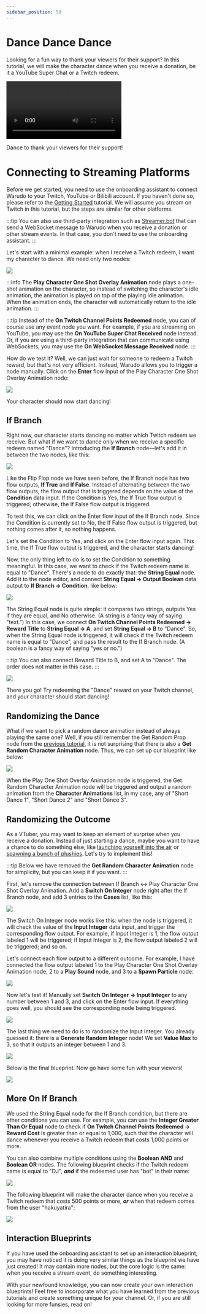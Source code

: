 ```yaml
---
sidebar_position: 50
---
```


# Dance Dance Dance

Looking for a fun way to thank your viewers for their support? In this tutorial, we will make the character dance when you receive a donation, be it a YouTube Super Chat or a Twitch redeem.

<div style={{width: '100%'}} className="video-box"><video controls loop src="/doc-img/dance.mp4" /></div>
<p class="img-desc">Dance to thank your viewers for their support!</p>

# Connecting to Streaming Platforms

Before we get started, you need to use the onboarding assistant to connect Warudo to your Twitch, YouTube or Bilibili account. If you haven't done so, please refer to the [Getting Started](../../tutorials/readme-1#interaction-setup) tutorial. We will assume you stream on Twitch in this tutorial, but the steps are similar for other platforms.

:::tip
You can also use third-party integration such as [Streamer.bot](Streamer.bot) that can send a WebSocket message to Warudo when you receive a donation or other stream events. In that case, you don't need to use the onboarding assistant.
:::

Let's start with a minimal example: when I receive a Twitch redeem, I want my character to dance. We need only two nodes:

![](/doc-img/en-blueprint-dance-1.png)

:::info
The **Play Character One Shot Overlay Animation** node plays a one-shot animation on the character, so instead of switching the character's idle animation, the animation is played on top of the playing idle animation. When the animation ends, the character will automatically return to the idle animation.
:::

:::tip
Instead of the **On Twitch Channel Points Redeemed** node, you can of course use any event node you want. For example, if you are streaming on YouTube, you may use the **On YouTube Super Chat Received** node instead. Or, if you are using a third-party integration that can communicate using WebSockets, you may use the **On WebSocket Message Received** node.
:::

How do we test it? Well, we can just wait for someone to redeem a Twitch reward, but that's not very efficient. Instead, Warudo allows you to trigger a node manually. Click on the **Enter** flow input of the Play Character One Shot Overlay Animation node:

![](/doc-img/en-blueprint-dance-2.png)

Your character should now start dancing!

## If Branch

Right now, our character starts dancing no matter which Twitch redeem we receive. But what if we want to dance only when we receive a specific redeem named "Dance"? Introducing the **If Branch** node—let's add it in between the two nodes, like this:

![](/doc-img/en-blueprint-dance-3.png)

Like the Flip Flop node we have seen before, the If Branch node has two flow outputs, **If True** and **If False**. Instead of alternating between the two flow outputs, the flow output that is triggered depends on the value of the **Condition** data input. If the Condition is Yes, the If True flow output is triggered; otherwise, the If False flow output is triggered.

To test this, we can click on the Enter flow input of the If Branch node. Since the Condition is currently set to No, the If False flow output is triggered, but nothing comes after it, so nothing happens.

Let's set the Condition to Yes, and click on the Enter flow input again. This time, the If True flow output is triggered, and the character starts dancing!

Now, the only thing left to do is to set the Condition to something meaningful. In this case, we want to check if the Twitch redeem name is equal to "Dance". There's a node to do exactly that: the **String Equal** node. Add it to the node editor, and connect **String Equal → Output Boolean** data output to **If Branch → Condition**, like below:

![](/doc-img/en-blueprint-dance-4.png)

The String Equal node is quite simple: it compares two strings, outputs Yes if they are equal, and No otherwise. (A string is a fancy way of saying "text.") In this case, we connect **On Twitch Channel Points Redeemed → Reward Title** to **String Equal → A**, and set **String Equal → B** to "Dance". So, when the String Equal node is triggered, it will check if the Twitch redeem name is equal to "Dance", and pass the result to the If Branch node. (A boolean is a fancy way of saying "yes or no.")

:::tip
You can also connect Reward Title to B, and set A to "Dance". The order does not matter in this case.
:::

![](/doc-img/en-blueprint-dance-5.png)

There you go! Try redeeming the "Dance" reward on your Twitch channel, and your character should start dancing!

## Randomizing the Dance

What if we want to pick a random dance animation instead of always playing the same one? Well, if you still remember the Get Random Prop node from the [previous tutorial](buried), it is not surprising that there is also a **Get Random Character Animation** node. Thus, we can set up our blueprint like below:

![](/doc-img/en-blueprint-dance-6.png)

When the Play One Shot Overlay Animation node is triggered, the Get Random Character Animation node will be triggered and output a random animation from the **Character Animations** list, in my case, any of "Short Dance 1", "Short Dance 2" and "Short Dance 3".

## Randomizing the Outcome

As a VTuber, you may want to keep an element of surprise when you receive a donation. Instead of just starting a dance, maybe you want to have a chance to do something else, like [launching yourself into the air](ragdoll) or [spawning a bunch of plushies](buried). Let's try to implement this!

:::tip
Below we have removed the **Get Random Character Animation** node for simplicity, but you can keep it if you want.
:::

First, let's remove the connection between If Branch ↔ Play Character One Shot Overlay Animation. Add a **Switch On Integer** node right after the If Branch node, and add 3 entries to the **Cases** list, like this:

![](/doc-img/en-blueprint-dance-7.png)

The Switch On Integer node works like this: when the node is triggered, it will check the value of the **Input Integer** data input, and trigger the corresponding flow output. For example, if Input Integer is 1, the flow output labeled 1 will be triggered; if Input Integer is 2, the flow output labeled 2 will be triggered; and so on.

Let's connect each flow output to a different outcome. For example, I have connected the flow output labeled 1 to the Play Character One Shot Overlay Animation node, 2 to a **Play Sound** node, and 3 to a **Spawn Particle** node:

![](/doc-img/en-blueprint-dance-8.png)

Now let's test it! Manually set **Switch On Integer → Input Integer** to any number between 1 and 3, and click on the Enter flow input. If everything goes well, you should see the corresponding node being triggered.

![](/doc-img/en-blueprint-dance-9.png)

The last thing we need to do is to randomize the Input Integer. You already guessed it: there is a **Generate Random Integer** node! We set **Value Max** to 3, so that it outputs an integer between 1 and 3.

![](/doc-img/en-blueprint-dance-10.png)

Below is the final blueprint. Now go have some fun with your viewers!

![](/doc-img/en-blueprint-dance-11.png)

## More On If Branch

We used the String Equal node for the If Branch condition, but there are other conditions you can use. For example, you can use the **Integer Greater Than Or Equal** node to check if **On Twitch Channel Points Redeemed → Reward Cost** is greater than or equal to 1,000, such that the character will dance whenever you receive a Twitch redeem that costs 1,000 points or more.

You can also combine multiple conditions using the **Boolean AND** and **Boolean OR** nodes. The following blueprint checks if the Twitch redeem name is equal to "DJ", **_and_** if the redeemed user has "bot" in their name:

![](/doc-img/en-blueprint-dance-12.png)

The following blueprint will make the character dance when you receive a Twitch redeem that costs 500 points or more, **_or_** when that redeem comes from the user "hakuyatira":

![](/doc-img/en-blueprint-dance-13.png)

## Interaction Blueprints

If you have used the onboarding assistant to set up an interaction blueprint, you may have noticed it is doing very similar things as the blueprint we have just created! It may contain more nodes, but the core logic is the same: when you receive a stream event, do something interesting.

With your newfound knowledge, you can now create your own interaction blueprints! Feel free to incorporate what you have learned from the previous tutorials and create something unique for your channel. Or, if you are still looking for more funsies, read on!
